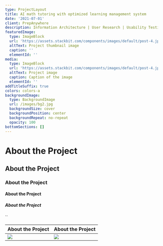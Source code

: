 ```yaml
---
type: ProjectLayout
title: AI math tutoring with optimized learning management system
date: '2021-07-01'
client: PrepAnywhere
description: Information Architecture | User Research | Usability Testing | Service Design
featuredImage:
  type: ImageBlock
  url: 'https://assets.stackbit.com/components/images/default/post-4.jpeg'
  altText: Project thumbnail image
  caption: ''
  elementId: ''
media:
  type: ImageBlock
  url: 'https://assets.stackbit.com/components/images/default/post-4.jpeg'
  altText: Project image
  caption: Caption of the image
  elementId: ''
addTitleSuffix: true
colors: colors-a
backgroundImage:
  type: BackgroundImage
  url: /images/bg2.jpg
  backgroundSize: cover
  backgroundPosition: center
  backgroundRepeat: no-repeat
  opacity: 100
bottomSections: []
---
```

# About the Project

## About the Project

### About the Project

#### About the Project

##### About the Project

\`\`

| About the Project                                            | About the Project             |
| ------------------------------------------------------------ | ----------------------------- |
| ![](/images/Frame%203849.png) | ![](/images/Frame%203849.png) |

